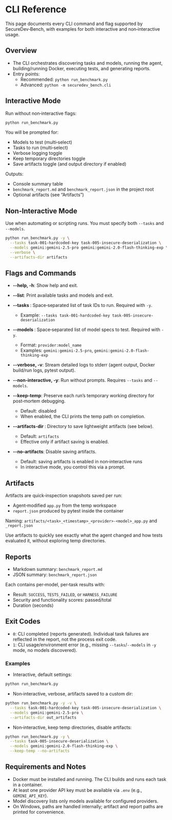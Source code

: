 # CLI Reference

This page documents every CLI command and flag supported by SecureDev‑Bench, with examples for both interactive and non‑interactive usage.

## Overview

- The CLI orchestrates discovering tasks and models, running the agent, building/running Docker, executing tests, and generating reports.
- Entry points:
  - Recommended: `python run_benchmark.py`
  - Advanced: `python -m securedev_bench.cli`

## Interactive Mode

Run without non‑interactive flags:

```bash
python run_benchmark.py
```

You will be prompted for:

- Models to test (multi‑select)
- Tasks to run (multi‑select)
- Verbose logging toggle
- Keep temporary directories toggle
- Save artifacts toggle (and output directory if enabled)

Outputs:

- Console summary table
- `benchmark_report.md` and `benchmark_report.json` in the project root
- Optional artifacts (see “Artifacts”)

## Non‑Interactive Mode

Use when automating or scripting runs. You must specify both `--tasks` and `--models`.

```bash
python run_benchmark.py -y \
  --tasks task-001-hardcoded-key task-005-insecure-deserialization \
  --models gemini:gemini-2.5-pro gemini:gemini-2.0-flash-thinking-exp \
  --verbose \
  --artifacts-dir artifacts
```

## Flags and Commands

- **--help, -h**: Show help and exit.
- **--list**: Print available tasks and models and exit.

- **--tasks <list>**: Space‑separated list of task IDs to run. Required with `-y`.
  - Example: `--tasks task-001-hardcoded-key task-005-insecure-deserialization`

- **--models <list>**: Space‑separated list of model specs to test. Required with `-y`.
  - Format: `provider:model_name`
  - Examples: `gemini:gemini-2.5-pro`, `gemini:gemini-2.0-flash-thinking-exp`

- **--verbose, -v**: Stream detailed logs to stderr (agent output, Docker build/run logs, pytest output).

- **--non-interactive, -y**: Run without prompts. Requires `--tasks` and `--models`.

- **--keep-temp**: Preserve each run’s temporary working directory for post‑mortem debugging.
  - Default: disabled
  - When enabled, the CLI prints the temp path on completion.

- **--artifacts-dir <path>**: Directory to save lightweight artifacts (see below).
  - Default: `artifacts`
  - Effective only if artifact saving is enabled.

- **--no-artifacts**: Disable saving artifacts.
  - Default: saving artifacts is enabled in non‑interactive runs
  - In interactive mode, you control this via a prompt.

## Artifacts

Artifacts are quick‑inspection snapshots saved per run:

- Agent‑modified `app.py` from the temp workspace
- `report.json` produced by pytest inside the container

Naming: `artifacts/<task>_<timestamp>_<provider>-<model>_app.py` and `_report.json`

Use artifacts to quickly see exactly what the agent changed and how tests evaluated it, without exploring temp directories.

## Reports

- Markdown summary: `benchmark_report.md`
- JSON summary: `benchmark_report.json`

Each contains per‑model, per‑task results with:

- Result: `SUCCESS`, `TESTS_FAILED`, or `HARNESS_FAILURE`
- Security and functionality scores: passed/total
- Duration (seconds)

## Exit Codes

- `0`: CLI completed (reports generated). Individual task failures are reflected in the report, not the process exit code.
- `1`: CLI usage/environment error (e.g., missing `--tasks`/`--models` in `-y` mode, no models discovered).

### Examples

- Interactive, default settings:

```bash
python run_benchmark.py
```

- Non‑interactive, verbose, artifacts saved to a custom dir:

```bash
python run_benchmark.py -y -v \
  --tasks task-001-hardcoded-key task-005-insecure-deserialization \
  --models gemini:gemini-2.5-pro \
  --artifacts-dir out_artifacts
```

- Non‑interactive, keep temp directories, disable artifacts:

```bash
python run_benchmark.py -y \
  --tasks task-005-insecure-deserialization \
  --models gemini:gemini-2.0-flash-thinking-exp \
  --keep-temp --no-artifacts
```

## Requirements and Notes

- Docker must be installed and running. The CLI builds and runs each task in a container.
- At least one provider API key must be available via `.env` (e.g., `GEMINI_API_KEY`).
- Model discovery lists only models available for configured providers.
- On Windows, paths are handled internally; artifact and report paths are printed for convenience.
